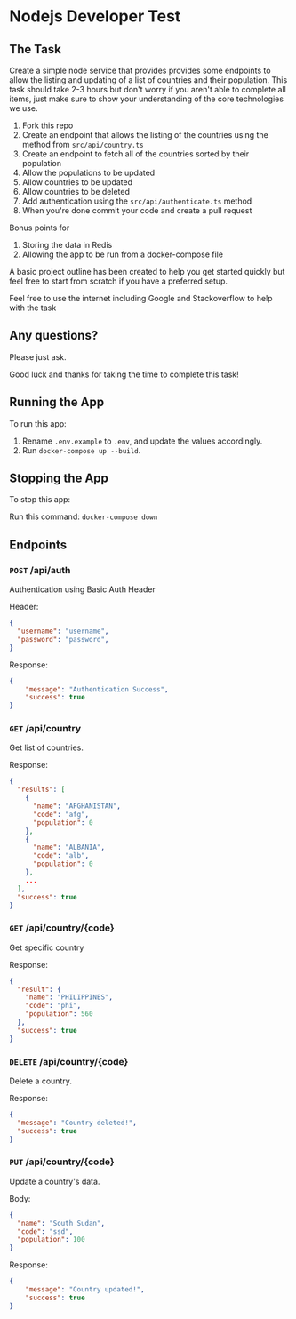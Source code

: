 # Nodejs Developer Test

## The Task

Create a simple node service that provides provides some endpoints to allow the listing and updating of a
list of countries and their population. This task should take 2-3 hours but don't worry if you aren't able to
complete all items, just make sure to show your understanding of the core technologies we use.

1. Fork this repo
2. Create an endpoint that allows the listing of the countries using the method from `src/api/country.ts`
3. Create an endpoint to fetch all of the countries sorted by their population
4. Allow the populations to be updated
5. Allow countries to be updated
6. Allow countries to be deleted
7. Add authentication using the `src/api/authenticate.ts` method
8. When you're done commit your code and create a pull request

Bonus points for

1. Storing the data in Redis
2. Allowing the app to be run from a docker-compose file

A basic project outline has been created to help you get started quickly but feel free to start from scratch if you have a preferred setup.

Feel free to use the internet including Google and Stackoverflow to help with the task

## Any questions?

Please just ask.

Good luck and thanks for taking the time to complete this task!

## Running the App

To run this app:

1. Rename `.env.example` to `.env`, and update the values accordingly.
2. Run `docker-compose up --build`.

## Stopping the App

To stop this app:

Run this command: `docker-compose down`

## Endpoints

### `POST` /api/auth

Authentication using Basic Auth Header

Header:

```json
{
  "username": "username",
  "password": "password",
}
```

Response:

```json
{
    "message": "Authentication Success",
    "success": true
}
```

### `GET` /api/country

Get list of countries.

Response:

```json
{
  "results": [
    {
      "name": "AFGHANISTAN",
      "code": "afg",
      "population": 0
    },
    {
      "name": "ALBANIA",
      "code": "alb",
      "population": 0
    },
    ...
  ],
  "success": true
}
```

### `GET` /api/country/{code}

Get specific country

Response:

```json
{
  "result": {
    "name": "PHILIPPINES",
    "code": "phi",
    "population": 560
  },
  "success": true
}
```

### `DELETE` /api/country/{code}

Delete a country.

Response:

```json
{
  "message": "Country deleted!",
  "success": true
}
```

### `PUT` /api/country/{code}

Update a country's data.

Body:

```json
{
  "name": "South Sudan",
  "code": "ssd",
  "population": 100
}
```

Response:

```json
{
    "message": "Country updated!",
    "success": true
}
```
